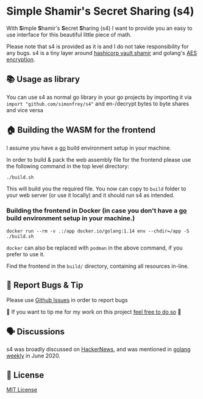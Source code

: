 # Simple Shamir's Secret Sharing (s4)

With **S**imple **S**hamir's **S**ecret **S**haring (s4) I want to provide you an easy to use interface for this beautiful little piece of math.

Please note that s4 is provided as it is and I do not take responsibility for any bugs. s4 is a tiny layer around [hashicorp vault shamir](https://github.com/hashicorp/vault) and golang's [AES encryption](https://github.com/gtank/cryptopasta/blob/master/encrypt.go).

## 📚 Usage as library

You can use s4 as normal go library in your go projects by importing it via `import "github.com/simonfrey/s4"` and en-/decrypt
bytes to byte shares and vice versa

## 🏠 Building the WASM for the frontend

I assume you have a [go](https://golang.org/) build environment setup in your machine. 

In order to build & pack the web assembly file for the frontend please use the following command in the top level directory:
```
./build.sh
```

This will build you the required file. You now can copy to `build` folder to your web server (or use it locally) and it
should run s4 as intended.

### Building the frontend in Docker (in case you don't have a [go](https://golang.org/) build environment setup in your machine.)

```
docker run --rm -v .:/app docker.io/golang:1.14 env --chdir=/app -S ./build.sh
```

`docker` can also be replaced with `podman` in the above command, if you prefer to use it.

Find the frontend in the `build/` directory, containing all resources in-line.  

## 💸 Report Bugs & Tip

Please use [Github Issues](https://github.com/simonfrey/s4/issues) in order to report bugs

💸 If you want to tip me for my work on this project [feel free to do so](https://simon-frey.com/tip) 💸

## 🗣 Discussions

s4 was broadly discussed on [HackerNews](https://news.ycombinator.com/item?id=23541949), and was mentioned in [golang weekly](https://golangweekly.com/issues/317) in June 2020.

## 📃 License
[MIT License](https://github.com/simonfrey/s4/blob/master/LICENSE)
